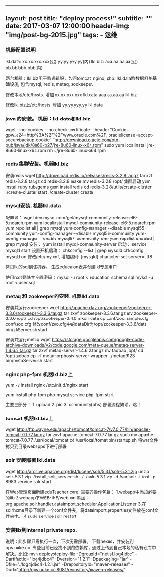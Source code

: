 
---
layout:     post
title:      "deploy process!"
subtitle:   ""
date:       2017-03-07 12:00:00
header-img: "img/post-bg-2015.jpg"
tags:
    - 运维
---

### 机器配置说明

lkl.data: xx.xx.xxx.xxx(公) yy.yy.yyy.yy(内)
lkl.biz: aaa.aa.aa.aa(公) bb.bb.bbb.bbb(内)

两台机器：lkl.biz用于跑逻辑服，包涵tomcat, nginx, php.
lkl.data跑数据相关基础设施, 包含mysql, redis, metaq, zookeeper.

修改本地/etc/hosts. 增加
xx.xx.xxx.xxx  lkl.data
aaa.aa.aa.aa   lkl.biz

 修改lkl.biz上/etc/hosts. 增加
yy.yy.yyy.yy lkl.data


### java 的安装。 机器：lkl.data和lkl.biz
wget --no-cookies --no-check-certificate --header "Cookie: gpw_e24=http%3A%2F%2Fwww.oracle.com%2F; oraclelicense=accept-securebackup-cookie" "http://download.oracle.com/otn-pub/java/jdk/8u60-b27/jre-8u60-linux-x64.rpm"
sudo yum localinstall jre-8u60-linux-x64.rpm
rm ~/jre-8u60-linux-x64.rpm

### redis 集群安装。机器lkl.biz

安装redis
wget http://download.redis.io/releases/redis-3.2.8.tar.gz
tar xzf redis-3.2.8.tar.gz
cd redis-3.2.8
make
mv redis-3.2.8 /opt/
集群启动
yum install ruby rubygems
gem install redis
cd redis-3.2.8/utils/create-cluster
./create-cluster start
./create-cluster create

### mysql安装. 机器lkl.data

配置源：
wget dev.mysql.com/get/mysql-community-release-el6-5.noarch.rpm
yum localinstall mysql-community-release-el6-5.noarch.rpm
yum repolist all | grep mysql
yum-config-manager --disable mysql55-community
yum-config-manager --disable mysql56-community
yum-config-manager --enable mysql57-community-dmr
yum repolist enabled | grep mysql
安装：
yum install mysql-community-server
启动：
service mysqld start
设置开机启动：
chkconfig --list | grep mysqld
chkconfig mysqld on
修改/etc/my.cnf, 增加编码:
[mysqld]
character-set-server=utf8

拷贝lkl的sql到该机器。
生成educaton表并创建lkl专属用户

使用root登陆并设置密码：
mysql -u root < education_schema.sql
mysql -u root < user.sql



### metaq 和 zookeeper的安装. 机器lkl.data

安装并运行zookeeper
wget http://apache.claz.org/zookeeper/zookeeper-3.3.6/zookeeper-3.3.6.tar.gz
tar zxvf zookeeper-3.3.6.tar.gz
mv zookeeper-3.3.6 /opt/
cd  /opt/zookeeper-3.4.6
mkdir data
cp conf/zoo_sample.cfg  conf/zoo.cfg
修改conf/zoo.cfg中的dataDir为/opt/zookeeper-3.3.6/data
bin/zkServer.sh start

安装并运行metaq
wget https://storage.googleapis.com/google-code-archive-downloads/v2/code.google.com/meta-queue/metaq-server-1.4.6.2.tar.gz
tar zxvf metaq-server-1.4.6.2.tar.gz
mv taobao /opt/
cd /opt/taobao
cp -rf  metamorphosis-server-wrapper ../metaq9123
bin/metaServer.sh start


### nginx php-fpm 机器lkl.biz上

yum -y install nginx
/etc/init.d/nginx start

yum install php-fpm php-mysql
service php-fpm start

主要三部分： 1. upload 2. pic 3. community(bbs)
部署流程繁琐，略！


### tomcat 机器lkl.biz上

wget http://ftp.wayne.edu/apache/tomcat/tomcat-7/v7.0.77/bin/apache-tomcat-7.0.77.tar.gz
tar zxvf apache-tomcat-7.0.77.tar.gz
sudo mv apache-tomcat-7.0.77 /usr/local/tomcat
cd /usr/local/tomat
bin/startup.sh
将war文件拷贝到目录webapps下进行部署


### solr 安装部署 lkl.data
wget http://archive.apache.org/dist/lucene/solr/5.3.1/solr-5.3.1.zip
unzip solr-5.3.1.zip
./install_solr_service.sh ../../solr-5.3.1.zip -d /var/solr -i /opt -p 8983
service solr start

在Web管理页面新建eduTeacher core. 需要的操作包括：
1.webapp中添加必要的lib
2.webapp下WEB-INF/web.xml添加：
	<listener>
    <listener-class>org.apache.solr.handler.dataimport.scheduler.ApplicationListener</listener-class>
  </listener>
3.在solrhome目录下新建一个conf文件夹，将dataimport.properties文件放在conf文件夹中。
4.sudo service solr restart


### 安装lib到internal private repo. 
说明：此步骤只需执行一次，下次无需部署。
下载nexus，并安装到ops.uuke.co. 有些目前已经找不到的依赖库，通过上传到自己本地的私有仓库中解决。比如:
mvn deploy:deploy-file -DgroupId="net.sf.log4jdbc" -DartifactId="log4jdbc4" -Dversion="1.2.1" -Dpackaging="jar" -Dfile="./log4jdbc4-1.2.1.jar" -DrepositoryId="maven-releases" -Durl="http://ops.uuke.co:8081/repository/maven-releases/"

